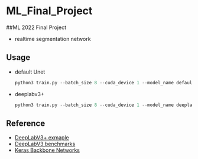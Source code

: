# ML_Final_Project
##ML 2022 Final Project

- realtime segmentation network
## Usage
- default Unet
    ```python
    python3 train.py --batch_size 8 --cuda_device 1 --model_name default_unet --depth 5 --wandb
    ```
- deeplabv3+
    ```python
    python3 train.py --batch_size 8 --cuda_device 1 --model_name deeplabv3+ --backbone MobileNetV2 --wandb
    ```
## Reference
- [DeepLabV3+ exmaple](Send-anywhere.com)
- [DeepLabV3 benchmarks](https://www.tensorflow.org/lite/examples/segmentation/overview)
- [Keras Backbone Networks](https://keras.io/api/applications/)